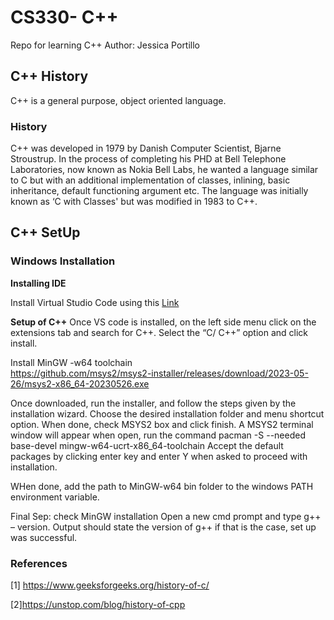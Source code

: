 # CS330- C++ 
Repo for learning C++ 
Author: Jessica Portillo 

## C++ History 
C++ is a general purpose, object oriented language. 
### History 
C++ was developed in 1979 by Danish Computer Scientist, Bjarne Stroustrup. In the process of completing his PHD at Bell Telephone Laboratories, now known as Nokia Bell  Labs, he wanted a language similar to C but with an additional implementation of classes, inlining, basic inheritance, default functioning argument etc. The language was initially known as ‘C with Classes' but was modified in 1983 to C++. 

## C++ SetUp
### Windows Installation 
**Installing IDE**


Install Virtual Studio Code using this [Link ](https://code.visualstudio.com/download
)

**Setup of C++**
Once VS code is installed, on the left side menu click on the extensions tab and search for C++. Select the “C/ C++” option and click install. 

Install MinGW -w64 toolchain  
 https://github.com/msys2/msys2-installer/releases/download/2023-05-26/msys2-x86_64-20230526.exe

Once downloaded, run the installer, and follow the steps given by the installation wizard.
Choose the desired installation folder and menu shortcut option. When done, check MSYS2 box and click finish. 
A MSYS2 terminal window will appear when open, run the command 
pacman -S --needed base-devel mingw-w64-ucrt-x86_64-toolchain
Accept the default packages by clicking enter key and enter Y when asked to proceed with installation. 

WHen done, add the path to MinGW-w64 bin folder to the windows PATH environment variable. 

Final Sep: check MinGW installation
Open a new cmd prompt and type g++ – version. 
Output should state the version of g++ if that is the case, set up was successful. 



### References
[1] https://www.geeksforgeeks.org/history-of-c/


[2]https://unstop.com/blog/history-of-cpp
